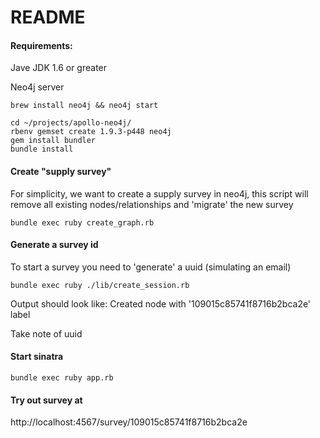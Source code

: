 # README

#### Requirements:

Jave JDK 1.6 or greater

Neo4j server

```
brew install neo4j && neo4j start
```

```
cd ~/projects/apollo-neo4j/
rbenv gemset create 1.9.3-p448 neo4j
gem install bundler
bundle install
```

#### Create "supply survey"

For simplicity, we want to create a supply survey in neo4j, this script will remove all existing nodes/relationships and 'migrate' the new survey

```
bundle exec ruby create_graph.rb
```

#### Generate a survey id

To start a survey you need to 'generate' a uuid (simulating an email)

```
bundle exec ruby ./lib/create_session.rb
```

Output should look like:
Created node with '109015c85741f8716b2bca2e' label

Take note of uuid


#### Start sinatra

```
bundle exec ruby app.rb
```

#### Try out survey at

http://localhost:4567/survey/109015c85741f8716b2bca2e
